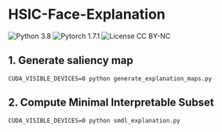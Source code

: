# HSIC-Face-Explanation

![Python 3.8](https://img.shields.io/badge/python-3.8-green.svg?style=plastic)
![Pytorch 1.7.1](https://img.shields.io/badge/pytorch-1.7.1-green.svg?style=plastic)
![License CC BY-NC](https://img.shields.io/badge/license-Apache_2.0-green.svg?style=plastic)

## 1. Generate saliency map

```
CUDA_VISIBLE_DEVICES=0 python generate_explanation_maps.py
```

## 2. Compute Minimal Interpretable Subset

```
CUDA_VISIBLE_DEVICES=0 python smdl_explanation.py
```
